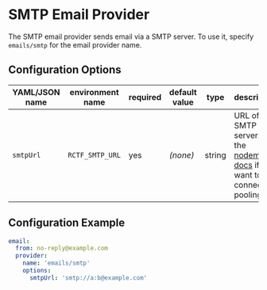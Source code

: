 # SMTP Email Provider

The SMTP email provider sends email via a SMTP server. To use it, specify `emails/smtp` for the email provider name.

## Configuration Options

| YAML/JSON name | environment name | required | default value | type   | description                                                                                                                   |
| -------------- | ---------------- | -------- | ------------- | ------ | ----------------------------------------------------------------------------------------------------------------------------- |
| `smtpUrl`      | `RCTF_SMTP_URL`  | yes      | _(none)_      | string | URL of the SMTP server. See the [nodemailer docs](https://nodemailer.com/smtp/pooled/) if you want to use connection pooling. |

## Configuration Example

```yaml
email:
  from: no-reply@example.com
  provider:
    name: 'emails/smtp'
    options:
      smtpUrl: 'smtp://a:b@example.com'
```
